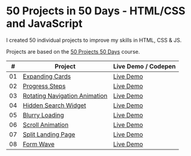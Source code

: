 # 50 Projects in 50 Days - HTML/CSS and JavaScript

I created 50 individual projects to improve my skills in HTML, CSS & JS.

Projects are based on the [50 Projects 50 Days](https://50projects50days.com) course.

|  #  | Project                                                            | Live Demo / Codepen                                             |
| :-: | ------------------------------------------------------------------ | --------------------------------------------------------------- |
| 01  | [Expanding Cards](../main/01_expanding-cards)                      | [Live Demo](https://espresso.cat/projects/50projects50days/01/) |
| 02  | [Progress Steps](../main/02_progress-steps)                        | [Live Demo](https://espresso.cat/projects/50projects50days/02/) |
| 03  | [Rotating Navigation Animation](../main/03_rotating-nav-animation) | [Live Demo](https://espresso.cat/projects/50projects50days/03/) |
| 04  | [Hidden Search Widget](../main/04_hidden-search-widget)            | [Live Demo](https://espresso.cat/projects/50projects50days/04/) |
| 05  | [Blurry Loading](../main/05_blurry-loading)                        | [Live Demo](https://espresso.cat/projects/50projects50days/05/) |
| 06  | [Scroll Animation](../main/06_scroll-animation)                    | [Live Demo](https://espresso.cat/projects/50projects50days/06/) |
| 07  | [Split Landing Page](../main/07_split-landing-page)                | [Live Demo](https://espresso.cat/projects/50projects50days/07/) |
| 08  | [Form Wave](../main/08_form-input-wave)                            | [Live Demo](https://espresso.cat/projects/50projects50days/08/) |
